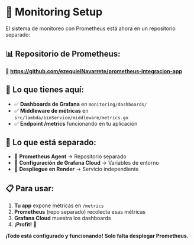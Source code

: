 # 🔗 Monitoring Setup

El sistema de monitoreo con Prometheus está ahora en un repositorio separado:

## 📊 **Repositorio de Prometheus:**
**🔗 https://github.com/ezequielNavarrete/prometheus-integracion-app**

## 🎯 **Lo que tienes aquí:**
- ✅ **Dashboards de Grafana** en `monitoring/dashboards/`
- ✅ **Middleware de métricas** en `src/lambda/binService/middleware/metrics.go`
- ✅ **Endpoint /metrics** funcionando en tu aplicación

## 🚀 **Lo que está separado:**
- 🔗 **Prometheus Agent** → Repositorio separado
- 🔗 **Configuración de Grafana Cloud** → Variables de entorno
- 🔗 **Despliegue en Render** → Servicio independiente

## 📋 **Para usar:**
1. **Tu app** expone métricas en `/metrics`
2. **Prometheus** (repo separado) recolecta esas métricas
3. **Grafana Cloud** muestra los dashboards
4. **¡Profit!** 🎉

**¡Todo está configurado y funcionando! Solo falta desplegar Prometheus.**